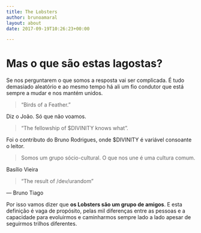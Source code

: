 ```yaml
---
title: The Lobsters
author: brunoamaral
layout: about
date: 2017-09-19T10:26:23+00:00

---
```

<!--?xml version="1.0" encoding="UTF-8" standalone="no"?-->

# Mas o que são estas lagostas? 

Se nos perguntarem o que somos a resposta vai ser complicada. É tudo demasiado aleatório e ao mesmo tempo há ali um fio condutor que está sempre a mudar e nos mantém unidos.

> &#8220;Birds of a Feather.”

Diz o João. Só que não voamos.

> &#8220;The fellowship of $DIVINITY knows what”.

Foi o contributo do Bruno Rodrigues,&nbsp;onde $DIVINITY é&nbsp;variável consoante o leitor.

> Somos um grupo sócio-cultural. O que nos une é uma cultura comum.

Basílio Vieira

> “The result of /dev/urandom&#8221;

— Bruno Tiago

Por isso vamos dizer que **os Lobsters são um grupo de amigos**. E esta definição é vaga de propósito, pelas mil diferenças entre as pessoas e a capacidade para evoluirmos e caminharmos sempre lado a lado apesar de seguirmos trilhos diferentes. &nbsp;